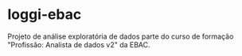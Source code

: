 # loggi-ebac
Projeto de análise exploratória de dados parte do curso de formação "Profissão: Analista de dados v2" da EBAC. 
